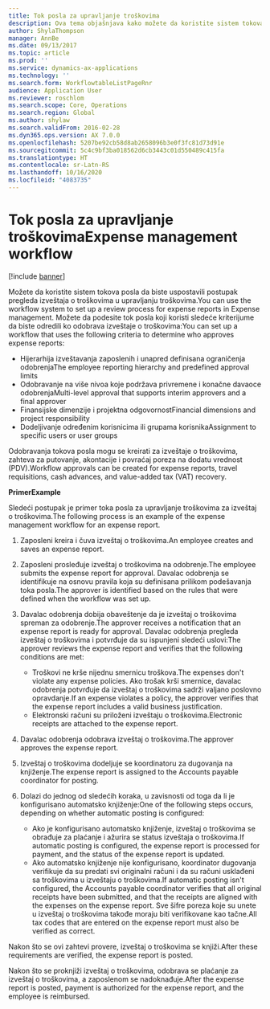 ```yaml
---
title: Tok posla za upravljanje troškovima
description: Ova tema objašnjava kako možete da koristite sistem tokova posla u usluzi Microsoft Dynamics 365 Finance, da biste uspostavili postupak pregleda izveštaja o troškovima u upravljanju troškovima.
author: ShylaThompson
manager: AnnBe
ms.date: 09/13/2017
ms.topic: article
ms.prod: ''
ms.service: dynamics-ax-applications
ms.technology: ''
ms.search.form: WorkflowtableListPageRnr
audience: Application User
ms.reviewer: roschlom
ms.search.scope: Core, Operations
ms.search.region: Global
ms.author: shylaw
ms.search.validFrom: 2016-02-28
ms.dyn365.ops.version: AX 7.0.0
ms.openlocfilehash: 5207be92cb58d8ab2658096b3e0f3fc81d73d91e
ms.sourcegitcommit: 5c4c9bf3ba018562d6cb3443c01d550489c415fa
ms.translationtype: HT
ms.contentlocale: sr-Latn-RS
ms.lasthandoff: 10/16/2020
ms.locfileid: "4083735"
---
```

# <a name="expense-management-workflow"></a><span data-ttu-id="3d7e5-103">Tok posla za upravljanje troškovima</span><span class="sxs-lookup"><span data-stu-id="3d7e5-103">Expense management workflow</span></span>

[!include [banner](../includes/banner.md)]

<span data-ttu-id="3d7e5-104">Možete da koristite sistem tokova posla da biste uspostavili postupak pregleda izveštaja o troškovima u upravljanju troškovima.</span><span class="sxs-lookup"><span data-stu-id="3d7e5-104">You can use the workflow system to set up a review process for expense reports in Expense management.</span></span> <span data-ttu-id="3d7e5-105">Možete da podesite tok posla koji koristi sledeće kriterijume da biste odredili ko odobrava izveštaje o troškovima:</span><span class="sxs-lookup"><span data-stu-id="3d7e5-105">You can set up a workflow that uses the following criteria to determine who approves expense reports:</span></span>

- <span data-ttu-id="3d7e5-106">Hijerarhija izveštavanja zaposlenih i unapred definisana ograničenja odobrenja</span><span class="sxs-lookup"><span data-stu-id="3d7e5-106">The employee reporting hierarchy and predefined approval limits</span></span>
- <span data-ttu-id="3d7e5-107">Odobravanje na više nivoa koje podržava privremene i konačne davaoce odobrenja</span><span class="sxs-lookup"><span data-stu-id="3d7e5-107">Multi-level approval that supports interim approvers and a final approver</span></span>
- <span data-ttu-id="3d7e5-108">Finansijske dimenzije i projektna odgovornost</span><span class="sxs-lookup"><span data-stu-id="3d7e5-108">Financial dimensions and project responsibility</span></span>
- <span data-ttu-id="3d7e5-109">Dodeljivanje određenim korisnicima ili grupama korisnika</span><span class="sxs-lookup"><span data-stu-id="3d7e5-109">Assignment to specific users or user groups</span></span>

<span data-ttu-id="3d7e5-110">Odobravanja tokova posla mogu se kreirati za izveštaje o troškovima, zahteva za putovanje, akontacije i povraćaj poreza na dodatu vrednost (PDV).</span><span class="sxs-lookup"><span data-stu-id="3d7e5-110">Workflow approvals can be created for expense reports, travel requisitions, cash advances, and value-added tax (VAT) recovery.</span></span>

<span data-ttu-id="3d7e5-111">**Primer**</span><span class="sxs-lookup"><span data-stu-id="3d7e5-111">**Example**</span></span>

<span data-ttu-id="3d7e5-112">Sledeći postupak je primer toka posla za upravljanje troškovima za izveštaj o troškovima.</span><span class="sxs-lookup"><span data-stu-id="3d7e5-112">The following process is an example of the expense management workflow for an expense report.</span></span>

1. <span data-ttu-id="3d7e5-113">Zaposleni kreira i čuva izveštaj o troškovima.</span><span class="sxs-lookup"><span data-stu-id="3d7e5-113">An employee creates and saves an expense report.</span></span>
2. <span data-ttu-id="3d7e5-114">Zaposleni prosleđuje izveštaj o troškovima na odobrenje.</span><span class="sxs-lookup"><span data-stu-id="3d7e5-114">The employee submits the expense report for approval.</span></span> <span data-ttu-id="3d7e5-115">Davalac odobrenja se identifikuje na osnovu pravila koja su definisana prilikom podešavanja toka posla.</span><span class="sxs-lookup"><span data-stu-id="3d7e5-115">The approver is identified based on the rules that were defined when the workflow was set up.</span></span>
3. <span data-ttu-id="3d7e5-116">Davalac odobrenja dobija obaveštenje da je izveštaj o troškovima spreman za odobrenje.</span><span class="sxs-lookup"><span data-stu-id="3d7e5-116">The approver receives a notification that an expense report is ready for approval.</span></span> <span data-ttu-id="3d7e5-117">Davalac odobrenja pregleda izveštaj o troškovima i potvrđuje da su ispunjeni sledeći uslovi:</span><span class="sxs-lookup"><span data-stu-id="3d7e5-117">The approver reviews the expense report and verifies that the following conditions are met:</span></span>

    - <span data-ttu-id="3d7e5-118">Troškovi ne krše nijednu smernicu troškova.</span><span class="sxs-lookup"><span data-stu-id="3d7e5-118">The expenses don't violate any expense policies.</span></span> <span data-ttu-id="3d7e5-119">Ako trošak krši smernice, davalac odobrenja potvrđuje da izveštaj o troškovima sadrži valjano poslovno opravdanje.</span><span class="sxs-lookup"><span data-stu-id="3d7e5-119">If an expense violates a policy, the approver verifies that the expense report includes a valid business justification.</span></span>
    - <span data-ttu-id="3d7e5-120">Elektronski računi su priloženi izveštaju o troškovima.</span><span class="sxs-lookup"><span data-stu-id="3d7e5-120">Electronic receipts are attached to the expense report.</span></span>

4. <span data-ttu-id="3d7e5-121">Davalac odobrenja odobrava izveštaj o troškovima.</span><span class="sxs-lookup"><span data-stu-id="3d7e5-121">The approver approves the expense report.</span></span>
5. <span data-ttu-id="3d7e5-122">Izveštaj o troškovima dodeljuje se koordinatoru za dugovanja na knjiženje.</span><span class="sxs-lookup"><span data-stu-id="3d7e5-122">The expense report is assigned to the Accounts payable coordinator for posting.</span></span>
6. <span data-ttu-id="3d7e5-123">Dolazi do jednog od sledećih koraka, u zavisnosti od toga da li je konfigurisano automatsko knjiženje:</span><span class="sxs-lookup"><span data-stu-id="3d7e5-123">One of the following steps occurs, depending on whether automatic posting is configured:</span></span>

    - <span data-ttu-id="3d7e5-124">Ako je konfigurisano automatsko knjiženje, izveštaj o troškovima se obrađuje za plaćanje i ažurira se status izveštaja o troškovima.</span><span class="sxs-lookup"><span data-stu-id="3d7e5-124">If automatic posting is configured, the expense report is processed for payment, and the status of the expense report is updated.</span></span>
    - <span data-ttu-id="3d7e5-125">Ako automatsko knjiženje nije konfigurisano, koordinator dugovanja verifikuje da su predati svi originalni računi i da su računi usklađeni sa troškovima u izveštaju o troškovima.</span><span class="sxs-lookup"><span data-stu-id="3d7e5-125">If automatic posting isn't configured, the Accounts payable coordinator verifies that all original receipts have been submitted, and that the receipts are aligned with the expenses on the expense report.</span></span> <span data-ttu-id="3d7e5-126">Sve šifre poreza koje su unete u izveštaj o troškovima takođe moraju biti verifikovane kao tačne.</span><span class="sxs-lookup"><span data-stu-id="3d7e5-126">All tax codes that are entered on the expense report must also be verified as correct.</span></span>

<span data-ttu-id="3d7e5-127">Nakon što se ovi zahtevi provere, izveštaj o troškovima se knjiži.</span><span class="sxs-lookup"><span data-stu-id="3d7e5-127">After these requirements are verified, the expense report is posted.</span></span>

<span data-ttu-id="3d7e5-128">Nakon što se proknjiži izveštaj o troškovima, odobrava se plaćanje za izveštaj o troškovima, a zaposlenom se nadoknađuje.</span><span class="sxs-lookup"><span data-stu-id="3d7e5-128">After the expense report is posted, payment is authorized for the expense report, and the employee is reimbursed.</span></span>
